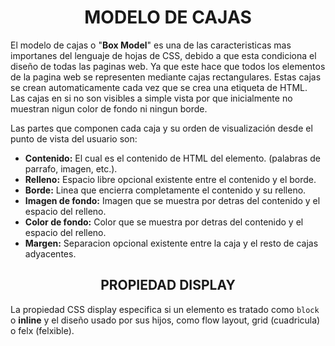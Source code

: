 # <center>MODELO DE CAJAS  
El modelo de cajas o "**Box Model**" es una de las caracteristicas mas importanes del lenguaje de hojas de CSS, debido a que esta condiciona el diseño de todas las paginas web. Ya que este hace que todos los elementos de la pagina web se representen mediante cajas rectangulares. Estas cajas se crean automaticamente cada vez que se crea una etiqueta de HTML.  
Las cajas en si no son visibles a simple vista por que inicialmente no muestran nigun color de fondo ni ningun borde.  

Las partes que componen cada caja y su orden de visualización desde el punto de vista del usuario son:  
- **Contenido:** El cual es el contenido de HTML del elemento. (palabras de parrafo, imagen, etc.).
- **Relleno:** Espacio libre opcional existente entre el contenido y el borde.
- **Borde:** Linea que encierra completamente el contenido y su relleno.
- **Imagen de fondo:** Imagen que se muestra por detras del contenido y el espacio del relleno.
- **Color de fondo:** Color que se muestra por detras del contenido y el espacio del relleno.
- **Margen:** Separacion opcional existente entre la caja y el resto de cajas adyacentes.  
  
  
## <center> PROPIEDAD DISPLAY
La propiedad CSS display especifica si un elemento es tratado como `block` o **inline** y el diseño usado por sus hijos, como flow layout, grid (cuadricula) o felx (felxible).